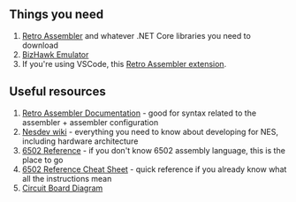 ## Things you need
1. [Retro Assembler](https://enginedesigns.net/retroassembler/) and whatever .NET Core libraries you need to download
2. [BizHawk Emulator](https://github.com/TASVideos/BizHawk)
3. If you're using VSCode, this [Retro Assembler extension](https://marketplace.visualstudio.com/items?itemName=EngineDesigns.retroassembler).

## Useful resources
1. [Retro Assembler Documentation](https://enginedesigns.net/download/retroassembler.html) - good for syntax related to the assembler + assembler configuration
2. [Nesdev wiki](https://wiki.nesdev.com/w/index.php/Nesdev_Wiki) - everything you need to know about developing for NES, including hardware architecture
3. [6502 Reference](http://www.obelisk.me.uk/6502/index.html) - if you don't know 6502 assembly language, this is the place to go
4. [6502 Reference Cheat Sheet](http://www.emulator101.com/reference/6502-reference.html) - quick reference if you already know what all the instructions mean
5. [Circuit Board Diagram](https://i.imgur.com/SqrvcB7.jpg)
